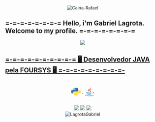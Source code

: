   <div align="center">
    <img align="center" alt="Caina-Rafael" height="140" width="150" src="https://media.giphy.com/media/NHUONhmbo448/giphy.gif">
  </div>  

## =-=-=-=-=-=-=-= Hello, i'm Gabriel Lagrota. Welcome to my profile. =-=-=-=-=-=-=-=

<div align="center">
  <div align="center">
  <a href="https://github.com/rafaballerini">
  <img height="180em" src="https://github-readme-stats.vercel.app/api?username=LagrotaGabriel&show_icons=true&theme=onedark&include_all_commits=true&count_private=true"/>
    
</div>
 
 </div>

 ## =-=-=-=-=-=-=-=-=-= 🖥️ Desenvolvedor JAVA pela FOURSYS 🖥️ =-=-=-=-=-=-=-=-=-
<div align="center">
<div style="display: inline_block"><br>
  <img align="center" alt="LagrotaGabriel" height="30" width="40" src="https://raw.githubusercontent.com/devicons/devicon/master/icons/python/python-original.svg">
  <img align="center" alt="LagrotaGabriel" height="30" width="40" src="https://raw.githubusercontent.com/devicons/devicon/master/icons/java/java-original.svg">
</div>
  
  
</div>

  
  ##
 
  <div align="center"> 
  <a href="https://instagram.com/biellagrota" target="_blank"><img src="https://img.shields.io/badge/-Instagram-%23E4405F?style=for-the-badge&logo=instagram&logoColor=white" target="_blank"></a>
  <a href = "gabriellagrota23@gmail.com"><img src="https://img.shields.io/badge/-Gmail-%23333?style=for-the-badge&logo=gmail&logoColor=white" target="_blank"></a>
  <a href="https://www.linkedin.com/in/gabriel-lagrota-728029168/" target="_blank"><img src="https://img.shields.io/badge/-LinkedIn-%230077B5?style=for-the-badge&logo=linkedin&logoColor=white" target="_blank"></a> 

</div>
  
 <div align="center">
    <img align="center" width=300 src="https://github-readme-stats.vercel.app/api/top-langs/?username=LagrotaGabriel&count_private=true&theme=radical" alt="LagrotaGabriel" /   
  </div>
